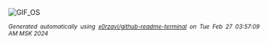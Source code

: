 <div align="justify">
<picture>
    <source media="(prefers-color-scheme: dark)" srcset="https://i.ibb.co/rFch3Sg/output-gif.gif">
    <source media="(prefers-color-scheme: light)" srcset="https://i.ibb.co/rFch3Sg/output-gif.gif">
    <img alt="GIF_OS" src="https://i.ibb.co/rFch3Sg/output-gif.gif">
</picture>

<sub><i>Generated automatically using [x0rzavi/github-readme-terminal](https://github.com/x0rzavi/github-readme-terminal) on Tue Feb 27 03:57:09 AM MSK 2024</i></sub>

</div>

<!-- Image deletion URL: https://ibb.co/RYBKNm1/4613cbec0545719c88902675a7eb1418 -->